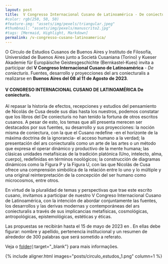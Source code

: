```yaml
---
layout: post
title:  V Congresso Internacional Cusano de Latinoamérica - De coniecturis
#color: rgb(250, 50, 50)
#feature-img: "assets/img/pexels/triangular.jpeg"
#thumbnail: "assets/img/pexels/manuscrito2.jpg"
#tags: [Mermaid, Highlight, Markdown]
permalink: /v-congresso-cusano-latinoamerica/
---
```


<p>O Círculo de Estudios Cusanos de Buenos Aires y Instituto de Filosofía, Universidad de Buenos Aires junto a Società Cusaniana (Torino) y Kueser Akademie für Europäische Geistesgeschichte (Bernkastel-Kues) invita a participar del <b>V Congreso Internacional Cusano de Latinoamérica</b> - <i>De coniecturis</i>. Fuentes, desarrollo y proyecciones del ars coniecturalis a realizarse en <b>Buenos Aires del 08 al 11 de Agosto de 2023</b>.</p>

#### V CONGRESO INTERNACIONAL CUSANO DE LATINOAMÉRICA De coniecturis. 

<p>Al repasar la historia de efectos, recepciones y estudios del pensamiento de Nicolás de Cusa desde sus días hasta los nuestros, podemos constatar que los libros del De coniecturis no han tenido la fortuna de otros escritos cusanos. A pesar de esto, los temas que allí presenta merecen ser destacados por sus fuentes, su desarrollo y sus proyecciones: la noción misma de coniectura, con la que el Cusano redefine -en el horizonte de la máxima doctrina de la ignorancia- el acceso humano a la verdad; la presentación del ars coniecturalis como un arte de las artes o un método que expresa el operar dinámico y productivo de la mente humana; las clásicas unidades metafísicas de la tradición platónica (Uno, intelecto, alma, cuerpo), redefinidas en términos noológicos; la construcción de diagramas dinámicos como la Figura P y la Figura U, con las que Nicolás de Cusa ofrece una comprensión simbólica de la relación entre lo uno y lo múltiple y una original reinterpretación de la concepción del ser humano como microcosmos, entre otros.</p>

<p>En virtud de la pluralidad de temas y perspectivas que trae este escrito cusano, invitamos a participar de nuestro V Congreso Internacional Cusano de Latinoamérica, con la intención de abordar conjuntamente las fuentes, los desarrollos y las derivas modernas y contemporáneas del ars coniecturalis a través de sus implicancias metafísicas, cosmológicas, antropológicas, epistemológicas, estéticas y éticas.</p>
Las propuestas se recibirán hasta el 15 de mayo de 2023 en <vcongresocusano@gmail.com>. En ellas debe figurar: nombre y apellido, pertenencia institucional y un resumen de alrededor de 300 palabras que será sometido a referato.

Veja o [folder](http://sbefm.com/assets/docs/v_congresso_cusano.pdf){:target="_blank"} para mais informações.

{% include aligner.html images="posts/circulo_estudos_1.png" column=1 %}